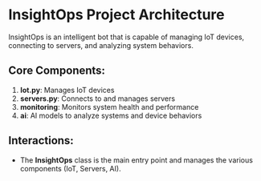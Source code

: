 # InsightOps Project Architecture

InsightOps is an intelligent bot that is capable of managing IoT devices, connecting to servers, and analyzing system behaviors.

## Core Components:

1. **Iot.py**: Manages IoT devices
2. **servers.py**: Connects to and manages servers
3. **monitoring**: Monitors system health and performance
4. **ai**: AI models to analyze systems and device behaviors

## Interactions:

- The **InsightOps** class is the main entry point and manages the various components (IoT, Servers, AI).
